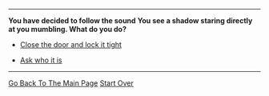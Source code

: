 

---

**You have decided to follow the sound**
**You see a shadow staring directly at you mumbling. What do you do?**

* [Close the door and lock it tight](../pick-lock/question.md)


* [Ask who it is](../pick-lock/question.md)


---

[Go Back To The Main Page](../README.md)
[Start Over](../beginning/intro.md)